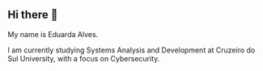 ## Hi there 👋 
My name is Eduarda Alves.

I am currently studying Systems Analysis and Development at Cruzeiro do Sul University, with a focus on Cybersecurity.

<!--
**EduardaAlves05/EduardaAlves05** is a ✨ _special_ ✨ repository because its `README.md` (this file) appears on your GitHub profile.

Here are some ideas to get you started:

- 🔭 I’m currently working on ...
- 🌱 I’m currently learning ...
- 👯 I’m looking to collaborate on ...
- 🤔 I’m looking for help with ...
- 💬 Ask me about ...
- 📫 How to reach me: ...
- 😄 Pronouns: ...
- ⚡ Fun fact: ...
-->
